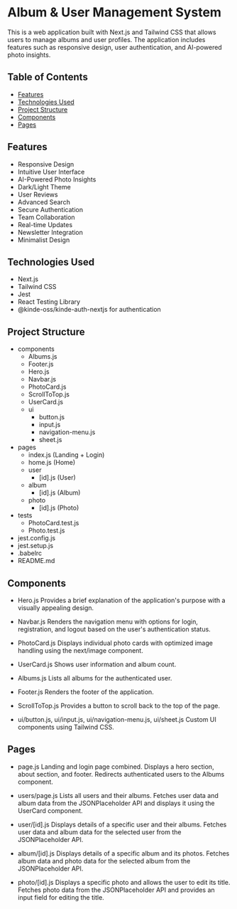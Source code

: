 # Album & User Management System

This is a web application built with Next.js and Tailwind CSS that allows users to manage albums and user profiles. The application includes features such as responsive design, user authentication, and AI-powered photo insights.

## Table of Contents

- [Features](#features)
- [Technologies Used](#technologies-used)
- [Project Structure](#project-structure)
- [Components](#components)
- [Pages](#pages)


## Features

- Responsive Design
- Intuitive User Interface
- AI-Powered Photo Insights
- Dark/Light Theme
- User Reviews
- Advanced Search
- Secure Authentication
- Team Collaboration
- Real-time Updates
- Newsletter Integration
- Minimalist Design

## Technologies Used

- Next.js
- Tailwind CSS
- Jest
- React Testing Library
- @kinde-oss/kinde-auth-nextjs for authentication

## Project Structure

- components
  - Albums.js
  - Footer.js
  - Hero.js
  - Navbar.js
  - PhotoCard.js
  - ScrollToTop.js
  - UserCard.js
  - ui
    - button.js
    - input.js
    - navigation-menu.js
    - sheet.js
- pages
  - index.js (Landing + Login)
  - home.js (Home)
  - user
    - [id].js (User)
  - album
    - [id].js (Album)
  - photo
    - [id].js (Photo)
- tests
  - PhotoCard.test.js
  - Photo.test.js
- jest.config.js
- jest.setup.js
- .babelrc
- README.md

## Components
- Hero.js
Provides a brief explanation of the application's purpose with a visually appealing design.

- Navbar.js
Renders the navigation menu with options for login, registration, and logout based on the user's authentication status.

- PhotoCard.js
Displays individual photo cards with optimized image handling using the next/image component.

- UserCard.js
Shows user information and album count.

- Albums.js
Lists all albums for the authenticated user.

- Footer.js
Renders the footer of the application.

- ScrollToTop.js
Provides a button to scroll back to the top of the page.

- ui/button.js, ui/input.js, ui/navigation-menu.js, ui/sheet.js
Custom UI components using Tailwind CSS.

## Pages
- page.js
Landing and login page combined. Displays a hero section, about section, and footer. Redirects authenticated users to the Albums component.

- users/page.js
Lists all users and their albums. Fetches user data and album data from the JSONPlaceholder API and displays it using the UserCard component.

- user/[id].js
Displays details of a specific user and their albums. Fetches user data and album data for the selected user from the JSONPlaceholder API.

- album/[id].js
Displays details of a specific album and its photos. Fetches album data and photo data for the selected album from the JSONPlaceholder API.

- photo/[id].js
Displays a specific photo and allows the user to edit its title. Fetches photo data from the JSONPlaceholder API and provides an input field for editing the title.
